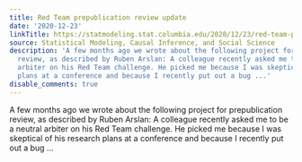 ```yaml
---
title: Red Team prepublication review update
date: '2020-12-23'
linkTitle: https://statmodeling.stat.columbia.edu/2020/12/23/red-team-prepublication-review-update/
source: Statistical Modeling, Causal Inference, and Social Science
description: 'A few months ago we wrote about the following project for prepublication
  review, as described by Ruben Arslan: A colleague recently asked me to be a neutral
  arbiter on his Red Team challenge. He picked me because I was skeptical of his research
  plans at a conference and because I recently put out a bug ...'
disable_comments: true
---
```

A few months ago we wrote about the following project for prepublication review, as described by Ruben Arslan: A colleague recently asked me to be a neutral arbiter on his Red Team challenge. He picked me because I was skeptical of his research plans at a conference and because I recently put out a bug ...